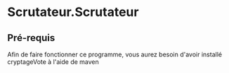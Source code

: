 # Scrutateur.Scrutateur

## Pré-requis

Afin de faire fonctionner ce programme, vous aurez besoin d'avoir installé
cryptageVote à l'aide de maven